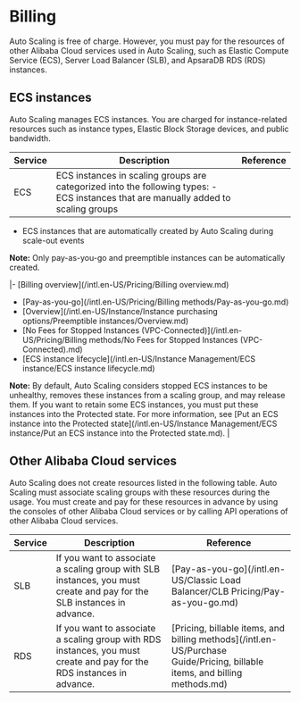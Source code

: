 # Billing

Auto Scaling is free of charge. However, you must pay for the resources of other Alibaba Cloud services used in Auto Scaling, such as Elastic Compute Service \(ECS\), Server Load Balancer \(SLB\), and ApsaraDB RDS \(RDS\) instances.

## ECS instances

Auto Scaling manages ECS instances. You are charged for instance-related resources such as instance types, Elastic Block Storage devices, and public bandwidth.

|Service|Description|Reference|
|-------|-----------|---------|
|ECS|ECS instances in scaling groups are categorized into the following types: -   ECS instances that are manually added to scaling groups
-   ECS instances that are automatically created by Auto Scaling during scale-out events

**Note:** Only pay-as-you-go and preemptible instances can be automatically created.


|-   [Billing overview](/intl.en-US/Pricing/Billing overview.md)
-   [Pay-as-you-go](/intl.en-US/Pricing/Billing methods/Pay-as-you-go.md)
-   [Overview](/intl.en-US/Instance/Instance purchasing options/Preemptible instances/Overview.md)
-   [No Fees for Stopped Instances \(VPC-Connected\)](/intl.en-US/Pricing/Billing methods/No Fees for Stopped Instances (VPC-Connected).md)
-   [ECS instance lifecycle](/intl.en-US/Instance Management/ECS instance/ECS instance lifecycle.md)

**Note:** By default, Auto Scaling considers stopped ECS instances to be unhealthy, removes these instances from a scaling group, and may release them. If you want to retain some ECS instances, you must put these instances into the Protected state. For more information, see [Put an ECS instance into the Protected state](/intl.en-US/Instance Management/ECS instance/Put an ECS instance into the Protected state.md). |

## Other Alibaba Cloud services

Auto Scaling does not create resources listed in the following table. Auto Scaling must associate scaling groups with these resources during the usage. You must create and pay for these resources in advance by using the consoles of other Alibaba Cloud services or by calling API operations of other Alibaba Cloud services.

|Service|Description|Reference|
|-------|-----------|---------|
|SLB|If you want to associate a scaling group with SLB instances, you must create and pay for the SLB instances in advance.|[Pay-as-you-go](/intl.en-US/Classic Load Balancer/CLB Pricing/Pay-as-you-go.md)|
|RDS|If you want to associate a scaling group with RDS instances, you must create and pay for the RDS instances in advance.|[Pricing, billable items, and billing methods](/intl.en-US/Purchase Guide/Pricing, billable items, and billing methods.md)|

